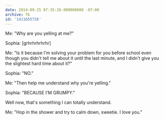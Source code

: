 ```yaml
---
date: 2014-09-25 07:35:26.000000000 -07:00
archive: fb
id: '1411655726'
---
```


Me: "Why are you yelling at me?"

Sophia: [grhrhrhrhrhr]

Me: "Is it because I'm solving your problem for you before school even though you didn't tell me about it until the last minute, and I didn't give you the slightest hard time about it?"

Sophia: "NO."

Me: "Then help me understand why you're yelling."

Sophia: "BECAUSE I'M GRUMPY."

Well now, that's something I can totally understand.

Me: "Hop in the shower and try to calm down, sweetie. I love you."
